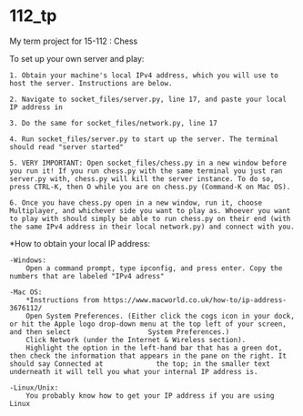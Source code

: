 # 112_tp
My term project for 15-112 : Chess

To set up your own server and play:

    1. Obtain your machine's local IPv4 address, which you will use to host the server. Instructions are below.
	
    2. Navigate to socket_files/server.py, line 17, and paste your local IP address in

    3. Do the same for socket_files/network.py, line 17

    4. Run socket_files/server.py to start up the server. The terminal should read "server started"

    5. VERY IMPORTANT: Open socket_files/chess.py in a new window before you run it! If you run chess.py with the same terminal you just ran server.py with, chess.py will kill the server instance. To do so, press CTRL-K, then O while you are on chess.py (Command-K on Mac OS).

    6. Once you have chess.py open in a new window, run it, choose Multiplayer, and whichever side you want to play as. Whoever you want to play with should simply be able to run chess.py on their end (with the same IPv4 address in their local network.py) and connect with you. 


*How to obtain your local IP address: 

	-Windows: 
        Open a command prompt, type ipconfig, and press enter. Copy the numbers that are labeled "IPv4 adress"
		
	-Mac OS: 
		*Instructions from https://www.macworld.co.uk/how-to/ip-address-3676112/
		Open System Preferences. (Either click the cogs icon in your dock, or hit the Apple logo drop-down menu at the top left of your screen, and then select                   System Preferences.)
		Click Network (under the Internet & Wireless section).
		Highlight the option in the left-hand bar that has a green dot, then check the information that appears in the pane on the right. It should say Connected at             the top; in the smaller text underneath it will tell you what your internal IP address is.
		
	-Linux/Unix:
		You probably know how to get your IP address if you are using Linux
